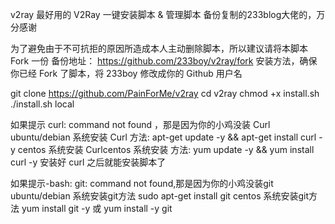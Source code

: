 v2ray
最好用的 V2Ray 一键安装脚本 & 管理脚本 备份复制的233blog大佬的，万分感谢

为了避免由于不可抗拒的原因所造成本人主动删除脚本，所以建议请将本脚本 Fork 一份 备份地址： https://github.com/233boy/v2ray/fork 安装方法，确保你已经 Fork 了脚本，将 233boy 修改成你的 Github 用户名

git clone https://github.com/PainForMe/v2ray 
cd v2ray 
chmod +x install.sh 
./install.sh local

如果提示 curl: command not found ，那是因为你的小鸡没装 Curl ubuntu/debian 系统安装 Curl 方法: apt-get update -y && apt-get install curl -y centos 系统安装 Curlcentos 系统安装 方法: yum update -y && yum install curl -y 安装好 curl 之后就能安装脚本了

如果提示-bash: git: command not found,那是因为你的小鸡没装git ubuntu/debian 系统安装git方法 sudo apt-get install git centos 系统安装git方法 yum install git -y 或 yum install -y git
